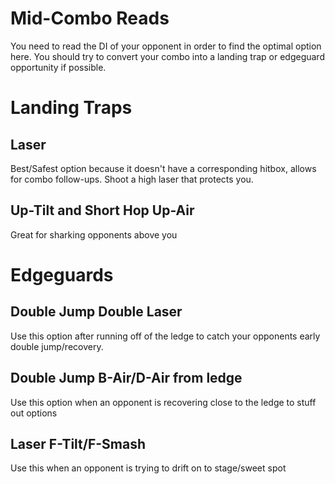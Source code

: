 # Mid-Combo Reads
You need to read the DI of your opponent in order to find the optimal option here.  You should try to convert your combo into a landing trap or edgeguard opportunity if possible.
# Landing Traps
## Laser
Best/Safest option because it doesn't have a corresponding hitbox, allows for combo follow-ups.  Shoot a high laser that protects you.
## Up-Tilt and Short Hop Up-Air
Great for sharking opponents above you
# Edgeguards
## Double Jump Double Laser
Use this option after running off of the ledge to catch your opponents early double jump/recovery.
## Double Jump B-Air/D-Air from ledge
Use this option when an opponent is recovering close to the ledge to stuff out options 
## Laser F-Tilt/F-Smash
Use this when an opponent is trying to drift on to stage/sweet spot